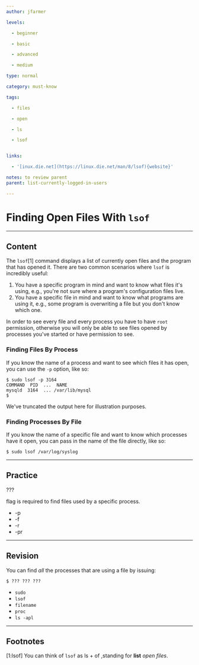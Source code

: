 ```yaml
---
author: jfarmer

levels:

  - beginner

  - basic

  - advanced

  - medium

type: normal

category: must-know

tags:

  - files

  - open

  - ls

  - lsof


links:

  - '[inux.die.net](https://linux.die.net/man/8/lsof){website}'

notes: to review parent
parent: list-currently-logged-in-users

---
```


# Finding Open Files With `lsof`

---
## Content

The `lsof`[1] command displays a list of currently open files and the program that has opened it.  There are two common scenarios where `lsof` is incredibly useful:

1. You have a specific program in mind and want to know what files it's using, e.g., you're not sure where a program's configuration files live.
2. You have a specific file in mind and want to know what programs are using it, e.g., some program is overwriting a file but you don't know which one.

In order to see every file and every process you have to have `root` permission, otherwise you will only be able to see files opened by processes you've started or have permission to see.

### Finding Files By Process

If you know the name of a process and want to see which files it has open, you can use the `-p` option, like so:

```console
$ sudo lsof -p 3164
COMMAND  PID  ...  NAME
mysqld  3164  ... /var/lib/mysql
$
```

We've truncated the output here for illustration purposes.

### Finding Processes By File

If you know the name of a specific file and want to know which processes have it open, you can pass in the name of the file directly, like so:

```console
$ sudo lsof /var/log/syslog
```

---
## Practice

???

flag is required to find files used by a specific process.


* -p
* -f
* -r
* -pr

---
## Revision

You can find *all* the processes that are using a file by issuing:
```
$ ??? ??? ???
```

* `sudo`
* `lsof`
* `filename`
* `proc`
* `ls -apl`

---
## Footnotes
[1:lsof]
You can think of `lsof` as ls + of ,standing for **list** *open files*.
